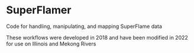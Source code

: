 # SuperFlamer
Code for handling, manipulating, and mapping SuperFlame data

These workflows were developed in 2018 and have been modified in 2022 for use on Illinois and Mekong Rivers